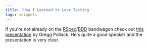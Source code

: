 ```yaml
---
title: 'How I Learned to Love Testing'
tags: snippets
---
```


If you're not already on the [RSpec](http://typechecked.net/wiki/RSpec)/[BDD](http://typechecked.net/wiki/BDD) bandwagon check out [this presentation](http://www.railsenvy.com/2007/10/4/how-i-learned-to-love-testing-presentation) by Gregg Pollack. He's quite a good speaker and the presentation is very clear.
